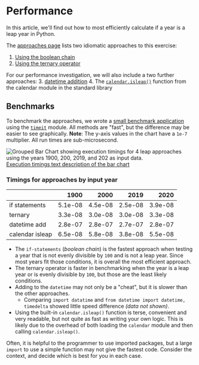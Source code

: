 # Performance

In this article, we'll find out how to most efficiently calculate if a year is a leap year in Python.

The [approaches page][approaches] lists two idiomatic approaches to this exercise:

1. [Using the boolean chain][approach-boolean-chain]
2. [Using the ternary operator][approach-ternary-operator]

For our performance investigation, we will also include a two further approaches:
3. [datetime addition][approach-datetime-addition]
4. The [`calendar.isleap()`][approach-calendar-isleap] function from the calendar module in the standard library


## Benchmarks

To benchmark the approaches, we wrote a [small benchmark application][benchmark-application] using the [`timeit`][timeit] module.
All methods are "fast", but the difference may be easier to see graphically.
**Note**: The y-axis values in the chart have a `1e-7` multiplier.
 All run times are sub-microsecond.


<p>
  <img
    src="https://github.com/exercism/images/blob/main/images/tracks/python/leap/leap_timeit_bar_plot-light.svg"
    alt="Grouped Bar Chart showing execution timings for 4 leap approaches using the years 1900, 200, 2019, and 202 as input data."><a href="#Timings for approaches by input year">Execution timings text description of the bar chart</a>
</p>


### <a name="Timings for approaches by input year"></a>Timings for approaches by input year


|                 |    1900 |    2000 |    2019 |    2020 |
|:----------------|--------:|--------:|--------:|--------:|
| if statements   | 5.1e-08 | 4.5e-08 | 2.5e-08 | 3.9e-08 |
| ternary         | 3.3e-08 | 3.0e-08 | 3.0e-08 | 3.3e-08 |
| datetime add    | 2.8e-07 | 2.8e-07 | 2.7e-07 | 2.8e-07 |
| calendar isleap | 6.5e-08 | 5.8e-08 | 3.8e-08 | 5.5e-08 |


- The `if-statements` (_boolean chain_) is the fastest approach when testing a year that is not evenly divisible by `100` and is not a leap year.
Since most years fit those conditions, it is overall the most efficient approach.
- The ternary operator is faster in benchmarking when the year is a leap year or is evenly divisible by `100`,
but those are the least likely conditions.
- Adding to the `datetime` may not only be a "cheat", but it is slower than the other approaches.
  - Comparing `import datatime` and `from datetime import datetime, timedelta` showed  little speed difference _(data not shown)_.
- Using the built-in `calendar.isleap()` function is terse, convenient and very readable, but not quite as fast as writing your own logic.
This is likely due to the overhead of both loading the `calendar` module and then calling `calendar.isleap()`.

Often, it is helpful to the programmer to use imported packages, but a large `import` to use a simple function may not give the fastest code.
Consider the context, and decide which is best for you in each case.

[approach-boolean-chain]: https://exercism.org/tracks/python/exercises/leap/approaches/boolean-chain
[approach-calendar-isleap]: https://exercism.org/tracks/python/exercises/leap/approaches/calendar-isleap
[approach-datetime-addition]: https://exercism.org/tracks/python/exercises/leap/approaches/datetime-addition
[approach-ternary-operator]: https://exercism.org/tracks/python/exercises/leap/approaches/ternary-operator
[approaches]: https://exercism.org/tracks/python/exercises/leap/approaches
[benchmark-application]: https://github.com/exercism/python/blob/main/exercises/practice/leap/.articles/performance/code/Benchmark.py
[timeit]: https://docs.python.org/3/library/timeit.html
